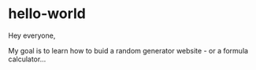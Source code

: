 # hello-world

Hey everyone,

My goal is to learn how to buid a random generator website - or a formula calculator...
